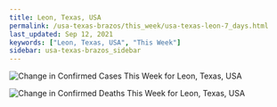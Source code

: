 ```yaml
---
title: Leon, Texas, USA
permalink: /usa-texas-brazos/this_week/usa-texas-leon-7_days.html
last_updated: Sep 12, 2021
keywords: ["Leon, Texas, USA", "This Week"]
sidebar: usa-texas-brazos_sidebar
---
```


![Change in Confirmed Cases This Week for Leon, Texas, USA](/covid_tracker/images/graphs/usa-texas-leon-delta_confirmed-7_days_graph.png)

![Change in Confirmed Deaths This Week for Leon, Texas, USA](/covid_tracker/images/graphs/usa-texas-leon-delta_deaths-7_days_graph.png)
